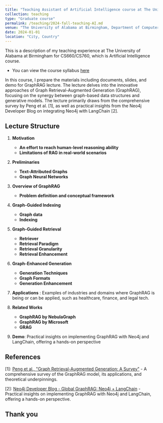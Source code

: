 ```yaml
---
title: "Teaching Assistant of Artificial Intelligence course at The University of Alabama at Birmingham"
collection: teaching
type: "Graduate course"
permalink: /teaching/2024-fall-teaching-AI.md
venue: "The University of Alabama at Birmingham, Department of Computer Science"
date: 2024-01-01
location: "City, Country"
---
```


This is a description of my teaching experience at The University of Alabama at Birmingham for CS660/CS760, which is Artificial Intelligence course.

- You can view the course syllabus [here](https://l.facebook.com/l.php?u=https%3A%2F%2Fpeople.cs.uchicago.edu%2F~hytruongson%2FUAB%2FFall_2024_CS_660_CS_760_Syllabus.pdf%3Ffbclid%3DIwZXh0bgNhZW0CMTAAAR2OcMsLc3Qmt7JIpNAkNACVkr4efIemUgWjdNbwUxh1nkNSBPbBajtv6lo_aem_7yTCorZwbDo8qtvse0e2Tw&h=AT27uxoKm8IyNcbAZDq3vrABH_Q4Jfp5xu-ZI2w82QplTr6wCpKFAbiuPoSeKvA4iObV6oYNRSbBrqf-ITsEuKrYOLntmDiqlazhwWCxTcv1cPco4Z5DAoYlZgk4cD7J8Fi-k58Jf2a-yUzNK80UyQ)


In this course, I prepare the materials including documents, slides, and demo for GraphRAG lecture. The lecture delves into the innovative approaches of Graph Retrieval-Augmented Generation (GraphRAG), focusing on the synergy between graph-based data structures and generative models. The lecture primarily draws from the comprehensive survey by Peng et al. [1], as well as practical insights from the Neo4j Developer Blog on integrating Neo4j with LangChain [2].

## Lecture Structure

1. **Motivation**
   - **An effort to reach human-level reasoning ability**
   - **Limitations of RAG in real-world scenarios**

2. **Preliminaries**
   - **Text-Attributed Graphs**
   - **Graph Neural Networks**

3. **Overview of GraphRAG**
   - **Problem definition and conceptual framework**

4. **Graph-Guided Indexing**
   - **Graph data**
   - **Indexing**

5. **Graph-Guided Retrieval**
   - **Retriever**
   - **Retrieval Paradigm**
   - **Retrieval Granularity**
   - **Retrieval Enhancement**

6. **Graph-Enhanced Generation**
   - **Generation Techniques**
   - **Graph Formats**
   - **Generation Enhancement**

7. **Applications** : Examples of industries and domains where GraphRAG is being or can be applied, such as healthcare, finance, and legal tech.

8. **Related Works**
   - **GraphRAG by NebulaGraph**
   - **GraphRAG by Microsoft**
   - **GRAG**

9. **Demo**: Practical insights on implementing GraphRAG with Neo4j and LangChain, offering a hands-on perspective

## References

[1]: [Peng et al., "Graph Retrieval-Augmented Generation: A Survey"](https://www.arxiv.org/abs/2408.08921) - A comprehensive survey of the GraphRAG model, its applications, and theoretical underpinnings.

[2]: [Neo4j Developer Blog - Global GraphRAG: Neo4j + LangChain](https://neo4j.com/developer-blog/global-graphrag-neo4j-langchain/) - Practical insights on implementing GraphRAG with Neo4j and LangChain, offering a hands-on perspective.

## Thank you